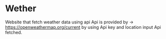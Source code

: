 # Wether
Website that fetch weather data using api
Api is provided by -> https://openweathermap.org/current
by using Api key and location input Api fetched.
